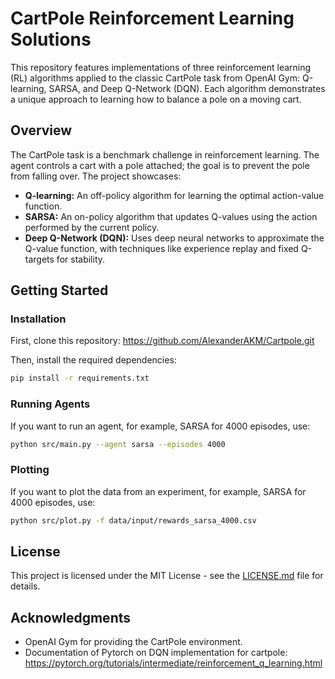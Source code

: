# CartPole Reinforcement Learning Solutions

This repository features implementations of three reinforcement learning (RL) algorithms applied to the classic CartPole task from OpenAI Gym: Q-learning, SARSA, and Deep Q-Network (DQN). Each algorithm demonstrates a unique approach to learning how to balance a pole on a moving cart.

## Overview

The CartPole task is a benchmark challenge in reinforcement learning. The agent controls a cart with a pole attached; the goal is to prevent the pole from falling over. The project showcases:

- **Q-learning:** An off-policy algorithm for learning the optimal action-value function.
- **SARSA:** An on-policy algorithm that updates Q-values using the action performed by the current policy.
- **Deep Q-Network (DQN):** Uses deep neural networks to approximate the Q-value function, with techniques like experience replay and fixed Q-targets for stability.

## Getting Started

### Installation

First, clone this repository:
https://github.com/AlexanderAKM/Cartpole.git

Then, install the required dependencies:

```sh
pip install -r requirements.txt
```
### Running Agents

If you want to run an agent, for example, SARSA for 4000 episodes, use:
```sh
python src/main.py --agent sarsa --episodes 4000
```

### Plotting

If you want to plot the data from an experiment, for example, SARSA for 4000 episodes, use:
```sh
python src/plot.py -f data/input/rewards_sarsa_4000.csv
```

## License

This project is licensed under the MIT License - see the [LICENSE.md](LICENSE.md) file for details.

## Acknowledgments

* OpenAI Gym for providing the CartPole environment.
* Documentation of Pytorch on DQN implementation for cartpole: https://pytorch.org/tutorials/intermediate/reinforcement_q_learning.html
